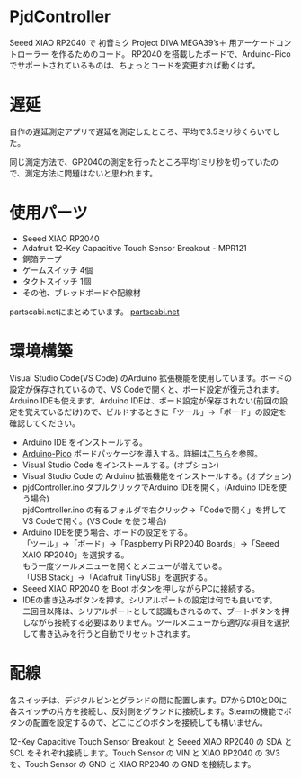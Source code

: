 # PjdController
Seeed XIAO RP2040 で 初音ミク Project DIVA MEGA39’s＋ 用アーケードコントローラー を作るためのコード。
RP2040 を搭載したボードで、Arduino-Picoでサポートされているものは、ちょっとコードを変更すれば動くはず。

# 遅延
自作の遅延測定アプリで遅延を測定したところ、平均で3.5ミリ秒くらいでした。

同じ測定方法で、GP2040の測定を行ったところ平均1ミリ秒を切っていたので、測定方法に問題はないと思われます。

# 使用パーツ
* Seeed XIAO RP2040
* Adafruit 12-Key Capacitive Touch Sensor Breakout - MPR121
* 銅箔テープ
* ゲームスイッチ 4個
* タクトスイッチ 1個
* その他、ブレッドボードや配線材

partscabi.netにまとめています。 [partscabi.net](https://partscabi.net/list/a633d7ea-ac57-4b9a-8670-2d2e5a3435d6)

# 環境構築
Visual Studio Code(VS Code) のArduino 拡張機能を使用しています。ボードの設定が保存されているので、VS Codeで開くと、ボード設定が復元されます。Arduino IDEも使えます。Arduino IDEは、ボード設定が保存されない(前回の設定を覚えているだけ)ので、ビルドするときに「ツール」→「ボード」の設定を確認してください。
* Arduino IDE をインストールする。
* [Arduino-Pico](https://github.com/earlephilhower/arduino-pico) ボードパッケージを導入する。詳細は[こちら](https://github.com/earlephilhower/arduino-pico#installing-via-arduino-boards-manager)を参照。
* Visual Studio Code をインストールする。(オプション)
* Visual Studio Code の Arduino 拡張機能をインストールする。(オプション)
* pjdController.ino ダブルクリックでArduino IDEを開く。(Arduino IDEを使う場合)  
pjdController.ino の有るフォルダで右クリック→「Codeで開く」を押してVS Codeで開く。(VS Code を使う場合)
* Arduino IDEを使う場合、ボードの設定をする。  
「ツール」→「ボード」→「Raspberry Pi RP2040 Boards」→「Seeed XAIO RP2040」を選択する。  
もう一度ツールメニューを開くとメニューが増えている。  
「USB Stack」→「Adafruit TinyUSB」を選択する。
* Seeed XIAO RP2040 を Boot ボタンを押しながらPCに接続する。
* IDEの書き込みボタンを押す。シリアルポートの設定は何でも良いです。  
二回目以降は、シリアルポートとして認識もされるので、ブートボタンを押しながら接続する必要はありません。ツールメニューから適切な項目を選択して書き込みを行うと自動でリセットされます。

# 配線
各スイッチは、デジタルピンとグランドの間に配置します。D7からD10とD0に各スイッチの片方を接続し、反対側をグランドに接続します。Steamの機能でボタンの配置を設定するので、どこにどのボタンを接続しても構いません。

12-Key Capacitive Touch Sensor Breakout と Seeed XIAO RP2040 の SDA と SCL をそれぞれ接続します。Touch Sensor の VIN と XIAO RP2040 の 3V3 を、Touch Sensor の GND と XIAO RP2040 の GND を接続します。